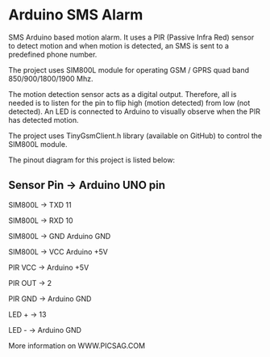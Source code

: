 # Arduino SMS Alarm
SMS Arduino based motion alarm. It uses a PIR (Passive Infra Red) sensor to detect motion and when motion is detected, an SMS is sent to a predefined phone number.

The project uses SIM800L module for operating GSM / GPRS quad band 850/900/1800/1900 Mhz.

The motion detection sensor acts as a digital output. Therefore, all is needed is to listen for the pin to flip high (motion detected) from low (not detected). An LED is connected to Arduino to visually observe when the PIR has detected motion.

The project uses TinyGsmClient.h library (available on GitHub) to control the SIM800L module.

The pinout diagram for this project is listed below:

Sensor Pin	  -> Arduino UNO pin
-------------------------------
SIM800L       ->    TXD	11

SIM800L       ->    RXD	10

SIM800L       ->    GND	Arduino GND

SIM800L       ->    VCC	Arduino +5V

PIR VCC	      ->    Arduino +5V

PIR OUT	      ->    2

PIR GND	      ->    Arduino GND

LED +	        ->    13

LED -	        ->    Arduino GND

More information on WWW.PICSAG.COM
